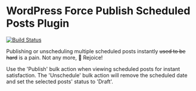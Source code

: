 # WordPress Force Publish Scheduled Posts Plugin

[![Build Status](https://travis-ci.org/barryceelen/wp-force-publish-scheduled.svg?branch=master)](https://travis-ci.org/barryceelen/wp-force-publish-scheduled)

Publishing or unscheduling multiple scheduled posts instantly ~~used to be hard~~ is a pain.
Not any more, :tada: Rejoice!

Use the 'Publish' bulk action when viewing scheduled posts for instant satisfaction.
The 'Unschedule' bulk action will remove the scheduled date and set the selected posts' status to 'Draft'.
